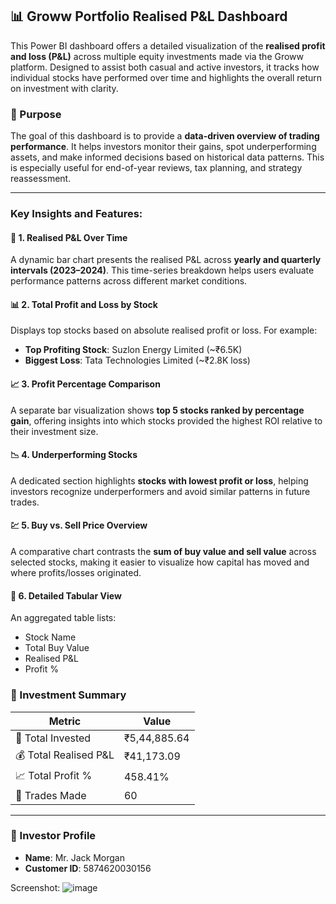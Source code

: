 
## 📊 Groww Portfolio Realised P\&L Dashboard

This Power BI dashboard offers a detailed visualization of the **realised profit and loss (P\&L)** across multiple equity investments made via the Groww platform. Designed to assist both casual and active investors, it tracks how individual stocks have performed over time and highlights the overall return on investment with clarity.

### 🧾 Purpose

The goal of this dashboard is to provide a **data-driven overview of trading performance**. It helps investors monitor their gains, spot underperforming assets, and make informed decisions based on historical data patterns. This is especially useful for end-of-year reviews, tax planning, and strategy reassessment.

---

###  Key Insights and Features:

#### 📆 1. Realised P\&L Over Time

A dynamic bar chart presents the realised P\&L across **yearly and quarterly intervals (2023–2024)**. This time-series breakdown helps users evaluate performance patterns across different market conditions.

#### 📊 2. Total Profit and Loss by Stock

Displays top stocks based on absolute realised profit or loss. For example:

* **Top Profiting Stock**: Suzlon Energy Limited (\~₹6.5K)
* **Biggest Loss**: Tata Technologies Limited (\~₹2.8K loss)

#### 📈 3. Profit Percentage Comparison

A separate bar visualization shows **top 5 stocks ranked by percentage gain**, offering insights into which stocks provided the highest ROI relative to their investment size.

#### 📉 4. Underperforming Stocks

A dedicated section highlights **stocks with lowest profit or loss**, helping investors recognize underperformers and avoid similar patterns in future trades.

#### 💹 5. Buy vs. Sell Price Overview

A comparative chart contrasts the **sum of buy value and sell value** across selected stocks, making it easier to visualize how capital has moved and where profits/losses originated.

#### 📄 6. Detailed Tabular View

An aggregated table lists:

* Stock Name
* Total Buy Value
* Realised P\&L
* Profit %



### 📌 Investment Summary

| Metric                 | Value        |
| ---------------------- | ------------ |
| 💼 Total Invested      | ₹5,44,885.64 |
| 💰 Total Realised P\&L | ₹41,173.09   |
| 📈 Total Profit %      | 458.41%      |
| 🔁 Trades Made         | 60           |

---

### 👤 Investor Profile

* **Name**: Mr. Jack Morgan
* **Customer ID**: 5874620030156

Screenshot: 
![image](https://github.com/user-attachments/assets/090f8a77-628c-49b8-af3b-b27232b07679)

